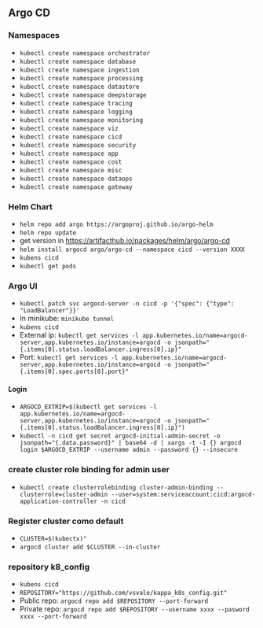 ## Argo CD

### Namespaces

- `kubectl create namespace orchestrator`
- `kubectl create namespace database`
- `kubectl create namespace ingestion`
- `kubectl create namespace processing`
- `kubectl create namespace datastore`
- `kubectl create namespace deepstorage`
- `kubectl create namespace tracing`
- `kubectl create namespace logging`
- `kubectl create namespace monitoring`
- `kubectl create namespace viz`
- `kubectl create namespace cicd`
- `kubectl create namespace security`
- `kubectl create namespace app`
- `kubectl create namespace cost`
- `kubectl create namespace misc`
- `kubectl create namespace dataops`
- `kubectl create namespace gateway`

### Helm Chart

- `helm repo add argo https://argoproj.github.io/argo-helm`
- `helm repo update`
- get version in <https://artifacthub.io/packages/helm/argo/argo-cd>
- `helm install argocd argo/argo-cd --namespace cicd --version XXXX`
- `kubens cicd`
- `kubectl get pods`

### Argo UI

- `kubectl patch svc argocd-server -n cicd -p '{"spec": {"type": "LoadBalancer"}}'`
- In minikube: `minikube tunnel`
- `kubens cicd`
- External ip: `kubectl get services -l app.kubernetes.io/name=argocd-server,app.kubernetes.io/instance=argocd -o jsonpath="{.items[0].status.loadBalancer.ingress[0].ip}"`
- Port: `kubectl get services -l app.kubernetes.io/name=argocd-server,app.kubernetes.io/instance=argocd -o jsonpath="{.items[0].spec.ports[0].port}"`

#### Login

- `ARGOCD_EXTRIP=$(kubectl get services -l app.kubernetes.io/name=argocd-server,app.kubernetes.io/instance=argocd -o jsonpath="{.items[0].status.loadBalancer.ingress[0].ip}")`
- `kubectl -n cicd get secret argocd-initial-admin-secret -o jsonpath="{.data.password}" | base64 -d | xargs -t -I {} argocd login $ARGOCD_EXTRIP --username admin --password {} --insecure`

### create cluster role binding for admin user

- `kubectl create clusterrolebinding cluster-admin-binding --clusterrole=cluster-admin --user=system:serviceaccount:cicd:argocd-application-controller -n cicd`

### Register cluster como default

- `CLUSTER=$(kubectx)"`
- `argocd cluster add $CLUSTER --in-cluster`

### repository k8_config

- `kubens cicd`
- `REPOSITORY="https://github.com/vsvale/kappa_k8s_config.git"`
- Public repo: `argocd repo add $REPOSITORY --port-forward`
- Private repo: `argocd repo add $REPOSITORY --username xxxx --pasword xxxx --port-forward`

